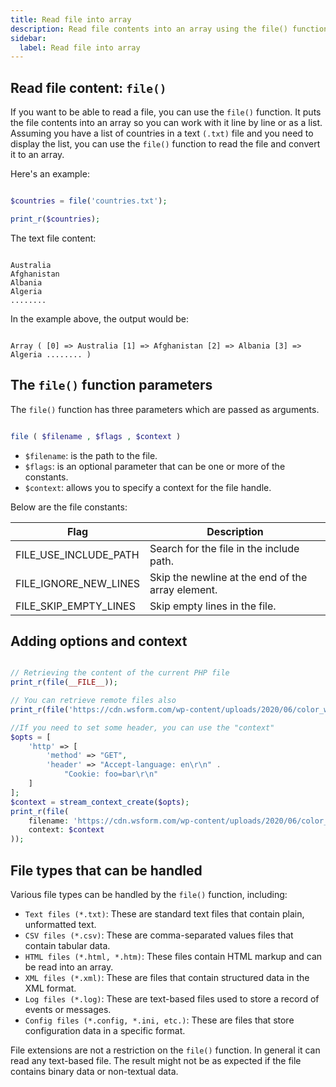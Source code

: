 ```yaml
---
title: Read file into array
description: Read file contents into an array using the file() function
sidebar:
  label: Read file into array
---
```


## Read file content: `file()`

If you want to be able to read a file, you can use the `file()` function. It puts the file contents into an array so you can work with it line by line or as a list.
Assuming you have a list of countries in a text `(.txt)` file and you need to display the list, you can use the `file()` function to read the file and convert it to an array.

Here's an example:

```php

$countries = file('countries.txt');

print_r($countries);

```

The text file content:

```text

Australia
Afghanistan
Albania
Algeria
........

```

In the example above, the output would be:

```text

Array ( [0] => Australia [1] => Afghanistan [2] => Albania [3] => Algeria ........ )

```

## The `file()` function parameters

The `file()` function has three parameters which are passed as arguments.

```php

file ( $filename , $flags , $context )

```

- `$filename`: is the path to the file.
- `$flags`: is an optional parameter that can be one or more of the constants.
- `$context`:  allows you to specify a context for the file handle.

Below are the file constants:

| Flag                   | Description                                       |
|------------------------|---------------------------------------------------|
| FILE_USE_INCLUDE_PATH  | Search for the file in the include path.          |
| FILE_IGNORE_NEW_LINES  | Skip the newline at the end of the array element. |
| FILE_SKIP_EMPTY_LINES  | Skip empty lines in the file.                     |

## Adding options and context

```php

// Retrieving the content of the current PHP file
print_r(file(__FILE__));

// You can retrieve remote files also
print_r(file('https://cdn.wsform.com/wp-content/uploads/2020/06/color_web_safe.csv'));

//If you need to set some header, you can use the "context"
$opts = [
    'http' => [
        'method' => "GET",
        'header' => "Accept-language: en\r\n" .
            "Cookie: foo=bar\r\n"
    ]
];
$context = stream_context_create($opts);
print_r(file(
    filename: 'https://cdn.wsform.com/wp-content/uploads/2020/06/color_web_safe.csv',
    context: $context
));

```

## File types that can be handled

Various file types can be handled by the `file()` function, including:

- `Text files (*.txt)`: These are standard text files that contain plain, unformatted text.
- `CSV files (*.csv)`: These are comma-separated values files that contain tabular data.
- `HTML files (*.html, *.htm)`: These files contain HTML markup and can be read into an array.
- `XML files (*.xml)`: These are files that contain structured data in the XML format.
- `Log files (*.log)`: These are text-based files used to store a record of events or messages.
- `Config files (*.config, *.ini, etc.)`: These are files that store configuration data in a specific format.

File extensions are not a restriction on the `file()` function. In general it can read any text-based file. The result might not be as expected if the file contains binary data or non-textual data.
